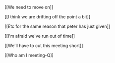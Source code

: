  [[We need to move on]]

[[I think we are drifting off the point a bit]]

 [[Etc for the same reason that peter has just given]]

 [[I'm afraid we've run out of time]]

 [[We'll have to cut this meeting short]]

 [[Who am I meeting-Q]]